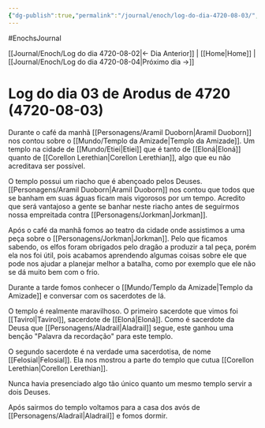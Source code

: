 ```yaml
---
{"dg-publish":true,"permalink":"/journal/enoch/log-do-dia-4720-08-03/","dgHomeLink":true,"dgPassFrontmatter":false,"dgShowBacklinks":true,"dgShowLocalGraph":true}
---
```


#EnochsJournal 

[[Journal/Enoch/Log do dia 4720-08-02|<- Dia Anterior]] | [[Home|Home]] | [[Journal/Enoch/Log do dia 4720-08-04|Próximo dia ->]]

# Log do dia 03 de Arodus de 4720 (4720-08-03)
Durante o café da manhã [[Personagens/Aramil Duoborn|Aramil Duoborn]] nos contou sobre o [[Mundo/Templo da Amizade|Templo da Amizade]]. Um templo na cidade de [[Mundo/Etiei|Etiei]] que é tanto de [[Eloná|Eloná]] quanto de [[Corellon Lerethian|Corellon Lerethian]], algo que eu não acreditava ser possível.

O templo possui um riacho que é abençoado pelos Deuses. [[Personagens/Aramil Duoborn|Aramil Duoborn]] nos contou que todos que se banham em suas águas ficam mais vigorosos por um tempo. Acredito que será vantajoso a gente se banhar neste riacho antes de seguirmos nossa empreitada contra [[Personagens/Jorkman|Jorkman]].

Após o café da manhã fomos ao teatro da cidade onde assistimos a uma peça sobre o [[Personagens/Jorkman|Jorkman]]. Pelo que ficamos sabendo, os elfos foram obrigados pelo dragão a produzir a tal peça, porém ela nos foi útil, pois acabamos aprendendo algumas coisas sobre ele que pode nos ajudar a planejar melhor a batalha, como por exemplo que ele não se dá muito bem com o frio.

Durante a tarde fomos conhecer o [[Mundo/Templo da Amizade|Templo da Amizade]] e conversar com os sacerdotes de lá.

O templo é realmente maravilhoso. O primeiro sacerdote que vimos foi [[Tavirol|Tavirol]], sacerdote de [[Eloná|Eloná]]. Como é sacerdote da Deusa que [[Personagens/Aladrail|Aladrail]] segue, este ganhou uma benção "Palavra da recordação" para este templo.

O segundo sacerdote é na verdade uma sacerdotisa, de nome [[Felosial|Felosial]]. Ela nos mostrou a parte do templo que cutua [[Corellon Lerethian|Corellon Lerethian]].

Nunca havia presenciado algo tão único quanto um mesmo templo servir a dois Deuses.

Após sairmos do templo voltamos para a casa dos avós de [[Personagens/Aladrail|Aladrail]] e fomos dormir.
